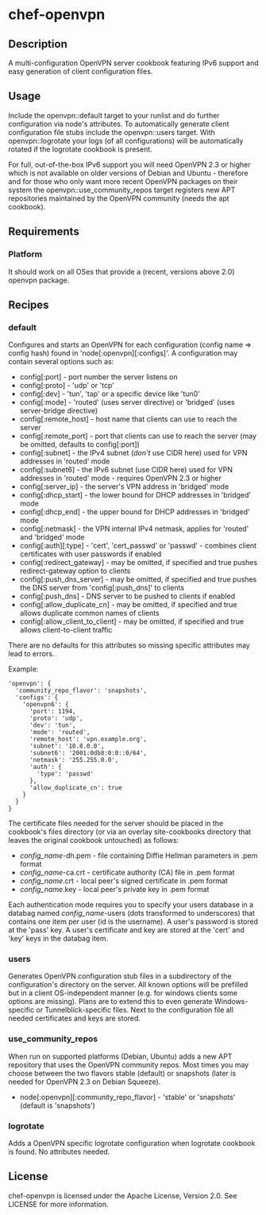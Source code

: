 # chef-openvpn

## Description

A multi-configuration OpenVPN server cookbook featuring IPv6 support and easy generation of client configuration files.

## Usage

Include the openvpn::default target to your runlist and do further configuration via node's attributes. To automatically generate client configuration file stubs include the openvpn::users target. With openvpn::logrotate your logs (of all configurations) will be automatically rotated if the logrotate cookbook is present.

For full, out-of-the-box IPv6 support you will need OpenVPN 2.3 or higher which is not available on older versions of Debian and Ubuntu - therefore and for those who only want more recent OpenVPN packages on their system the openvpn::use_community_repos target registers new APT repositories maintained by the OpenVPN community (needs the apt cookbook).

## Requirements

### Platform

It should work on all OSes that provide a (recent, versions above 2.0) openvpn package.

## Recipes

### default

Configures and starts an OpenVPN for each configuration (config name => config hash) found in 'node[:openvpn][:configs]'. A configuration may contain several options such as:

* config[:port] - port number the server listens on
* config[:proto] - 'udp' or 'tcp'
* config[:dev] - 'tun', 'tap' or a specific device like 'tun0'
* config[:mode] - 'routed' (uses server directive) or 'bridged' (uses server-bridge directive)
* config[:remote_host] - host name that clients can use to reach the server
* config[:remote_port] - port that clients can use to reach the server (may be omitted, defaults to config[:port])
* config[:subnet] - the IPv4 subnet (*don't* use CIDR here) used for VPN addresses in 'routed' mode
* config[:subnet6] - the IPv6 subnet (use CIDR here) used for VPN addresses in 'routed' mode - requires OpenVPN 2.3 or higher
* config[:server_ip] - the server's VPN address in 'bridged' mode
* config[:dhcp_start] - the lower bound for DHCP addresses in 'bridged' mode
* config[:dhcp_end] - the upper bound for DHCP addresses in 'bridged' mode
* config[:netmask] - the VPN internal IPv4 netmask, applies for 'routed' and 'bridged' mode
* config[:auth][:type] - 'cert', 'cert_passwd' or 'passwd' - combines client certificates with user passwords if enabled
* config[:redirect_gateway] - may be omitted, if specified and true pushes redirect-gateway option to clients
* config[:push_dns_server] - may be omitted, if specified and true pushes the DNS server from 'config[:push_dns]' to clients
* config[:push_dns] - DNS server to be pushed to clients if enabled
* config[:allow_duplicate_cn] - may be omitted, if specified and true allows duplicate common names of clients
* config[:allow_client_to_client] - may be omitted, if specified and true allows client-to-client traffic

There are no defaults for this attributes so missing specific attributes may lead to errors.

Example:

    'openvpn': {
      'community_repo_flavor': 'snapshots',
      'configs': {
        'openvpn6': {
          'port': 1194,
          'proto': 'udp',
          'dev': 'tun',
          'mode': 'routed',
          'remote_host': 'vpn.example.org',
          'subnet': '10.8.0.0',
          'subnet6': '2001:0db8:0:0::0/64',
          'netmask': '255.255.0.0',
          'auth': {
            'type': 'passwd'
          },
          'allow_duplicate_cn': true
        }
      }
    }

The certificate files needed for the server should be placed in the cookbook's files directory (or via an overlay site-cookbooks directory that leaves the original cookbook untouched) as follows:

* *config_name*-dh.pem - file containing Diffie Hellman parameters in .pem format
* *config_name*-ca.crt - certificate authority (CA) file in .pem format
* *config_name*.crt - local peer's signed certificate in .pem format
* *config_name*.key - local  peer's  private  key in .pem format

Each authentication mode requires you to specify your users database in a databag named *config_name*-users (dots transformed to underscores) that contains one item per user (id is the username). A user's password is stored at the 'pass' key. A user's certificate and key are stored at the 'cert' and 'key' keys in the databag item.

### users

Generates OpenVPN configuration stub files in a subdirectory of the configuration's directory on the server. All known options will be prefilled but in a client OS-independent manner (e.g. for windows clients some options are missing). Plans are to extend this to even generate Windows-specific or Tunnelblick-specific files.
Next to the configuration file all needed certificates and keys are stored.

### use_community_repos

When run on supported platforms (Debian, Ubuntu) adds a new APT repository that uses the OpenVPN community repos. Most times you may choose between the two flavors stable (default) or snapshots (later is needed for OpenVPN 2.3 on Debian Squeeze).

* node[:openvpn][:community_repo_flavor] - 'stable' or 'snapshots' (default is 'snapshots')

### logrotate

Adds a OpenVPN specific logrotate configuration when logrotate cookbook is found. No attributes needed.

## License

chef-openvpn is licensed under the Apache License, Version 2.0. See LICENSE for more information.

